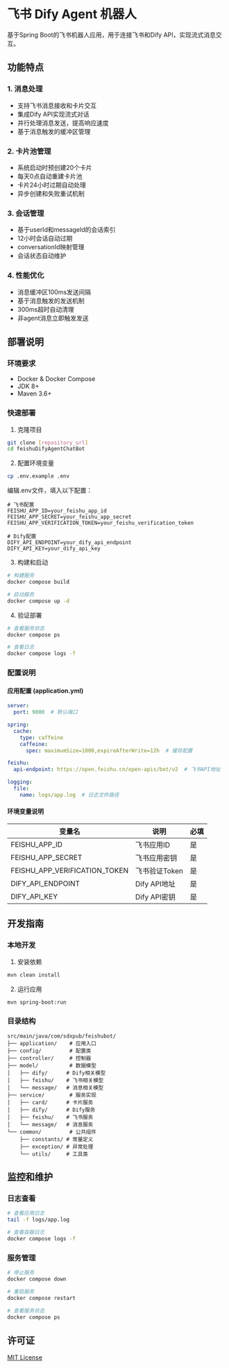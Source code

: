# 飞书 Dify Agent 机器人

基于Spring Boot的飞书机器人应用，用于连接飞书和Dify API，实现流式消息交互。

## 功能特点

### 1. 消息处理
- 支持飞书消息接收和卡片交互
- 集成Dify API实现流式对话
- 并行处理消息发送，提高响应速度
- 基于消息触发的缓冲区管理

### 2. 卡片池管理
- 系统启动时预创建20个卡片
- 每天0点自动重建卡片池
- 卡片24小时过期自动处理
- 异步创建和失败重试机制

### 3. 会话管理
- 基于userId和messageId的会话索引
- 12小时会话自动过期
- conversationId映射管理
- 会话状态自动维护

### 4. 性能优化
- 消息缓冲区100ms发送间隔
- 基于消息触发的发送机制
- 300ms超时自动清理
- 非agent消息立即触发发送

## 部署说明

### 环境要求
- Docker & Docker Compose
- JDK 8+
- Maven 3.6+

### 快速部署

1. 克隆项目
```bash
git clone [repository_url]
cd feishuDifyAgentChatBot
```

2. 配置环境变量
```bash
cp .env.example .env
```
编辑.env文件，填入以下配置：
```properties
# 飞书配置
FEISHU_APP_ID=your_feishu_app_id
FEISHU_APP_SECRET=your_feishu_app_secret
FEISHU_APP_VERIFICATION_TOKEN=your_feishu_verification_token

# Dify配置
DIFY_API_ENDPOINT=your_dify_api_endpoint
DIFY_API_KEY=your_dify_api_key
```

3. 构建和启动
```bash
# 构建服务
docker compose build

# 启动服务
docker compose up -d
```

4. 验证部署
```bash
# 查看服务状态
docker compose ps

# 查看日志
docker compose logs -f
```

### 配置说明

#### 应用配置 (application.yml)
```yaml
server:
  port: 9000  # 默认端口

spring:
  cache:
    type: caffeine
    caffeine:
      spec: maximumSize=1000,expireAfterWrite=12h  # 缓存配置

feishu:
  api-endpoint: https://open.feishu.cn/open-apis/bot/v2  # 飞书API地址

logging:
  file:
    name: logs/app.log  # 日志文件路径
```

#### 环境变量说明
| 变量名 | 说明 | 必填 |
|--------|------|------|
| FEISHU_APP_ID | 飞书应用ID | 是 |
| FEISHU_APP_SECRET | 飞书应用密钥 | 是 |
| FEISHU_APP_VERIFICATION_TOKEN | 飞书验证Token | 是 |
| DIFY_API_ENDPOINT | Dify API地址 | 是 |
| DIFY_API_KEY | Dify API密钥 | 是 |

## 开发指南

### 本地开发
1. 安装依赖
```bash
mvn clean install
```

2. 运行应用
```bash
mvn spring-boot:run
```

### 目录结构
```
src/main/java/com/sdxpub/feishubot/
├── application/    # 应用入口
├── config/         # 配置类
├── controller/     # 控制器
├── model/          # 数据模型
│   ├── dify/      # Dify相关模型
│   ├── feishu/    # 飞书相关模型
│   └── message/   # 消息相关模型
├── service/        # 服务实现
│   ├── card/      # 卡片服务
│   ├── dify/      # Dify服务
│   ├── feishu/    # 飞书服务
│   └── message/   # 消息服务
└── common/         # 公共组件
    ├── constants/ # 常量定义
    ├── exception/ # 异常处理
    └── utils/     # 工具类
```

## 监控和维护

### 日志查看
```bash
# 查看应用日志
tail -f logs/app.log

# 查看容器日志
docker compose logs -f
```

### 服务管理
```bash
# 停止服务
docker compose down

# 重启服务
docker compose restart

# 查看服务状态
docker compose ps
```

## 许可证

[MIT License](LICENSE)
